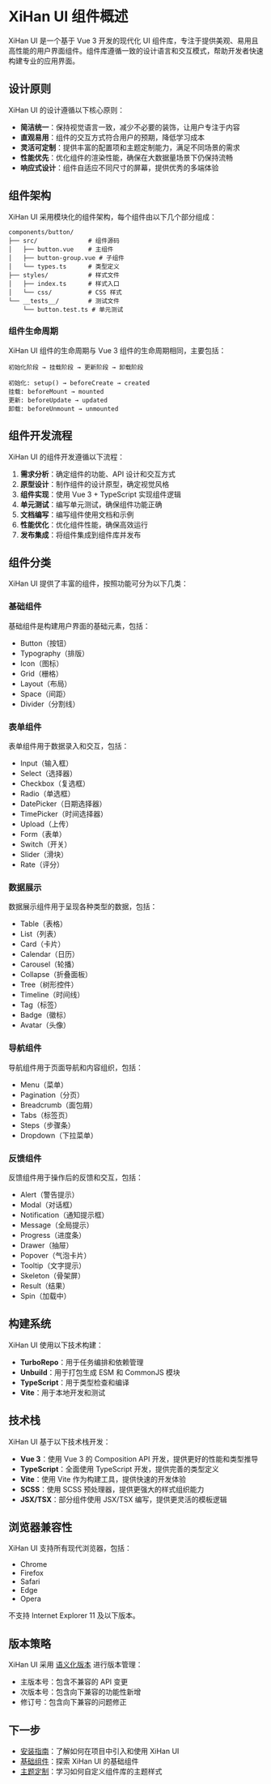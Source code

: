 # XiHan UI 组件概述

XiHan UI 是一个基于 Vue 3 开发的现代化 UI 组件库，专注于提供美观、易用且高性能的用户界面组件。组件库遵循一致的设计语言和交互模式，帮助开发者快速构建专业的应用界面。

## 设计原则

XiHan UI 的设计遵循以下核心原则：

- **简洁统一**：保持视觉语言一致，减少不必要的装饰，让用户专注于内容
- **直观易用**：组件的交互方式符合用户的预期，降低学习成本
- **灵活可定制**：提供丰富的配置项和主题定制能力，满足不同场景的需求
- **性能优先**：优化组件的渲染性能，确保在大数据量场景下仍保持流畅
- **响应式设计**：组件自适应不同尺寸的屏幕，提供优秀的多端体验

## 组件架构

XiHan UI 采用模块化的组件架构，每个组件由以下几个部分组成：

```
components/button/
├── src/              # 组件源码
│   ├── button.vue    # 主组件
│   ├── button-group.vue # 子组件
│   └── types.ts      # 类型定义
├── styles/           # 样式文件
│   ├── index.ts      # 样式入口
│   └── css/          # CSS 样式
└── __tests__/        # 测试文件
    └── button.test.ts # 单元测试
```

### 组件生命周期

XiHan UI 组件的生命周期与 Vue 3 组件的生命周期相同，主要包括：

```
初始化阶段 → 挂载阶段 → 更新阶段 → 卸载阶段

初始化: setup() → beforeCreate → created
挂载: beforeMount → mounted
更新: beforeUpdate → updated
卸载: beforeUnmount → unmounted
```

## 组件开发流程

XiHan UI 的组件开发遵循以下流程：

1. **需求分析**：确定组件的功能、API 设计和交互方式
2. **原型设计**：制作组件的设计原型，确定视觉风格
3. **组件实现**：使用 Vue 3 + TypeScript 实现组件逻辑
4. **单元测试**：编写单元测试，确保组件功能正确
5. **文档编写**：编写组件使用文档和示例
6. **性能优化**：优化组件性能，确保高效运行
7. **发布集成**：将组件集成到组件库并发布

## 组件分类

XiHan UI 提供了丰富的组件，按照功能可分为以下几类：

### 基础组件

基础组件是构建用户界面的基础元素，包括：

- Button（按钮）
- Typography（排版）
- Icon（图标）
- Grid（栅格）
- Layout（布局）
- Space（间距）
- Divider（分割线）

### 表单组件

表单组件用于数据录入和交互，包括：

- Input（输入框）
- Select（选择器）
- Checkbox（复选框）
- Radio（单选框）
- DatePicker（日期选择器）
- TimePicker（时间选择器）
- Upload（上传）
- Form（表单）
- Switch（开关）
- Slider（滑块）
- Rate（评分）

### 数据展示

数据展示组件用于呈现各种类型的数据，包括：

- Table（表格）
- List（列表）
- Card（卡片）
- Calendar（日历）
- Carousel（轮播）
- Collapse（折叠面板）
- Tree（树形控件）
- Timeline（时间线）
- Tag（标签）
- Badge（徽标）
- Avatar（头像）

### 导航组件

导航组件用于页面导航和内容组织，包括：

- Menu（菜单）
- Pagination（分页）
- Breadcrumb（面包屑）
- Tabs（标签页）
- Steps（步骤条）
- Dropdown（下拉菜单）

### 反馈组件

反馈组件用于操作后的反馈和交互，包括：

- Alert（警告提示）
- Modal（对话框）
- Notification（通知提示框）
- Message（全局提示）
- Progress（进度条）
- Drawer（抽屉）
- Popover（气泡卡片）
- Tooltip（文字提示）
- Skeleton（骨架屏）
- Result（结果）
- Spin（加载中）

## 构建系统

XiHan UI 使用以下技术构建：

- **TurboRepo**：用于任务编排和依赖管理
- **Unbuild**：用于打包生成 ESM 和 CommonJS 模块
- **TypeScript**：用于类型检查和编译
- **Vite**：用于本地开发和测试

## 技术栈

XiHan UI 基于以下技术栈开发：

- **Vue 3**：使用 Vue 3 的 Composition API 开发，提供更好的性能和类型推导
- **TypeScript**：全面使用 TypeScript 开发，提供完善的类型定义
- **Vite**：使用 Vite 作为构建工具，提供快速的开发体验
- **SCSS**：使用 SCSS 预处理器，提供更强大的样式组织能力
- **JSX/TSX**：部分组件使用 JSX/TSX 编写，提供更灵活的模板逻辑

## 浏览器兼容性

XiHan UI 支持所有现代浏览器，包括：

- Chrome
- Firefox
- Safari
- Edge
- Opera

不支持 Internet Explorer 11 及以下版本。

## 版本策略

XiHan UI 采用 [语义化版本](https://semver.org/lang/zh-CN/) 进行版本管理：

- 主版本号：包含不兼容的 API 变更
- 次版本号：包含向下兼容的功能性新增
- 修订号：包含向下兼容的问题修正

## 下一步

- [安装指南](./installation)：了解如何在项目中引入和使用 XiHan UI
- [基础组件](./basic)：探索 XiHan UI 的基础组件
- [主题定制](./theming)：学习如何自定义组件库的主题样式
